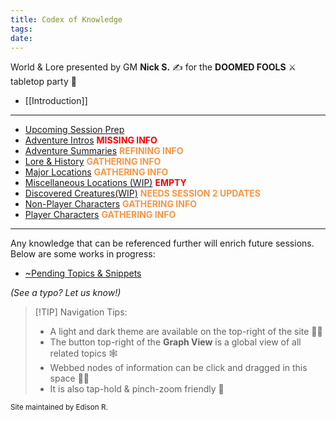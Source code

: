 ```yaml
---
title: Codex of Knowledge
tags: 
date:
---
```

World & Lore presented by GM **Nick S.** ✍ for the **DOOMED FOOLS** ⚔️ tabletop party 🎲

- [[Introduction]]
---
- [Upcoming Session Prep](/~Upcoming-Session-Prep/)
- [Adventure Intros](/Adventure-Intros/) <font color="#ff0000">**MISSING INFO** </font>
- [Adventure Summaries](/Adventure-Summaries/) <font color="#f79646">**REFINING INFO**</font>
- [Lore & History](/Lore-and-History/) <font color="#f79646">**GATHERING INFO**</font>
- [Major Locations](/Major-Locations/) <font color="#f79646">**GATHERING INFO** </font>
- [Miscellaneous Locations (WIP)](/Misc-Locations) <font color="#ff0000">**EMPTY**</font>
- [Discovered Creatures(WIP)](/Discovered-Creatures/) <font color="#f79646">**NEEDS SESSION 2 UPDATES** </font>
- [Non-Player Characters](/Non-Player-Characters/) <font color="#f79646">**GATHERING INFO**</font>
- [Player Characters](/Player-Characters/) <font color="#f79646">**GATHERING INFO** </font>
---
Any knowledge that can be referenced further will enrich future sessions. Below are some works in progress:

- [~Pending Topics & Snippets](/~Pending-Info/)

*(See a typo? Let us know!)*

> [!TIP] Navigation Tips:
> - A light and dark theme are available on the top-right of the site 🔆🌙
> - The button top-right of the **Graph View** is a global view of all related topics 🕸️
> - Webbed nodes of information can be click and dragged in this space 👀✨
> - It is also tap-hold & pinch-zoom friendly 🤏


<sub>Site maintained by Edison R. </sub>